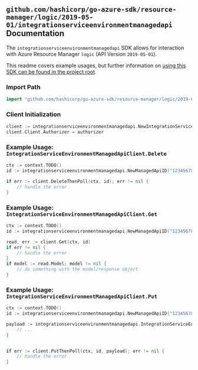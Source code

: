 
## `github.com/hashicorp/go-azure-sdk/resource-manager/logic/2019-05-01/integrationserviceenvironmentmanagedapi` Documentation

The `integrationserviceenvironmentmanagedapi` SDK allows for interaction with Azure Resource Manager `logic` (API Version `2019-05-01`).

This readme covers example usages, but further information on [using this SDK can be found in the project root](https://github.com/hashicorp/go-azure-sdk/tree/main/docs).

### Import Path

```go
import "github.com/hashicorp/go-azure-sdk/resource-manager/logic/2019-05-01/integrationserviceenvironmentmanagedapi"
```


### Client Initialization

```go
client := integrationserviceenvironmentmanagedapi.NewIntegrationServiceEnvironmentManagedApiClientWithBaseURI("https://management.azure.com")
client.Client.Authorizer = authorizer
```


### Example Usage: `IntegrationServiceEnvironmentManagedApiClient.Delete`

```go
ctx := context.TODO()
id := integrationserviceenvironmentmanagedapi.NewManagedApiID("12345678-1234-9876-4563-123456789012", "example-resource-group", "integrationServiceEnvironmentValue", "managedApiValue")

if err := client.DeleteThenPoll(ctx, id); err != nil {
	// handle the error
}
```


### Example Usage: `IntegrationServiceEnvironmentManagedApiClient.Get`

```go
ctx := context.TODO()
id := integrationserviceenvironmentmanagedapi.NewManagedApiID("12345678-1234-9876-4563-123456789012", "example-resource-group", "integrationServiceEnvironmentValue", "managedApiValue")

read, err := client.Get(ctx, id)
if err != nil {
	// handle the error
}
if model := read.Model; model != nil {
	// do something with the model/response object
}
```


### Example Usage: `IntegrationServiceEnvironmentManagedApiClient.Put`

```go
ctx := context.TODO()
id := integrationserviceenvironmentmanagedapi.NewManagedApiID("12345678-1234-9876-4563-123456789012", "example-resource-group", "integrationServiceEnvironmentValue", "managedApiValue")

payload := integrationserviceenvironmentmanagedapi.IntegrationServiceEnvironmentManagedApi{
	// ...
}


if err := client.PutThenPoll(ctx, id, payload); err != nil {
	// handle the error
}
```

